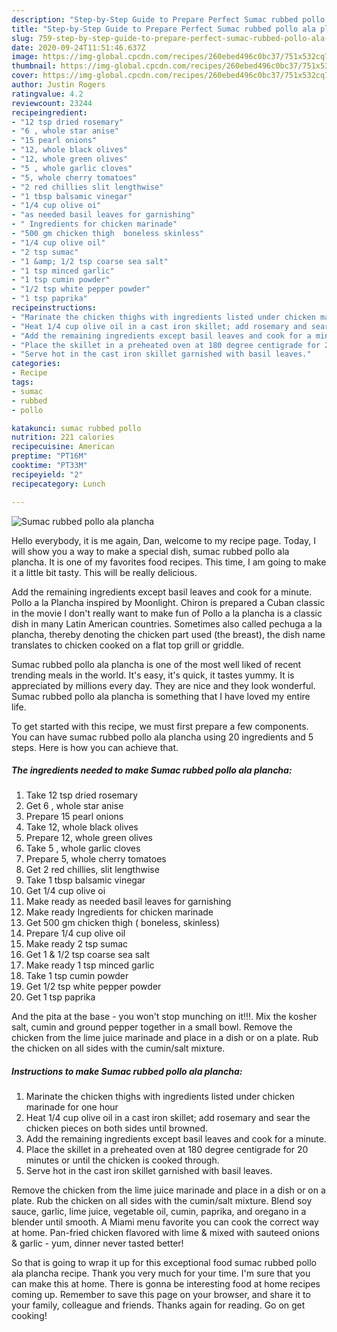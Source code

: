 ```yaml
---
description: "Step-by-Step Guide to Prepare Perfect Sumac rubbed pollo ala plancha"
title: "Step-by-Step Guide to Prepare Perfect Sumac rubbed pollo ala plancha"
slug: 759-step-by-step-guide-to-prepare-perfect-sumac-rubbed-pollo-ala-plancha
date: 2020-09-24T11:51:46.637Z
image: https://img-global.cpcdn.com/recipes/260ebed496c0bc37/751x532cq70/sumac-rubbed-pollo-ala-plancha-recipe-main-photo.jpg
thumbnail: https://img-global.cpcdn.com/recipes/260ebed496c0bc37/751x532cq70/sumac-rubbed-pollo-ala-plancha-recipe-main-photo.jpg
cover: https://img-global.cpcdn.com/recipes/260ebed496c0bc37/751x532cq70/sumac-rubbed-pollo-ala-plancha-recipe-main-photo.jpg
author: Justin Rogers
ratingvalue: 4.2
reviewcount: 23244
recipeingredient:
- "12 tsp dried rosemary"
- "6 , whole star anise"
- "15 pearl onions"
- "12, whole black olives"
- "12, whole green olives"
- "5 , whole garlic cloves"
- "5, whole cherry tomatoes"
- "2 red chillies slit lengthwise"
- "1 tbsp balsamic vinegar"
- "1/4 cup olive oi"
- "as needed basil leaves for garnishing"
- " Ingredients for chicken marinade"
- "500 gm chicken thigh  boneless skinless"
- "1/4 cup olive oil"
- "2 tsp sumac"
- "1 &amp; 1/2 tsp coarse sea salt"
- "1 tsp minced garlic"
- "1 tsp cumin powder"
- "1/2 tsp white pepper powder"
- "1 tsp paprika"
recipeinstructions:
- "Marinate the chicken thighs with ingredients listed under chicken marinade for one hour"
- "Heat 1/4 cup olive oil in a cast iron skillet; add rosemary and sear the chicken pieces on both sides until browned."
- "Add the remaining ingredients except basil leaves and cook for a minute."
- "Place the skillet in a preheated oven at 180 degree centigrade for 20 minutes or until the chicken is cooked through."
- "Serve hot in the cast iron skillet garnished with basil leaves."
categories:
- Recipe
tags:
- sumac
- rubbed
- pollo

katakunci: sumac rubbed pollo 
nutrition: 221 calories
recipecuisine: American
preptime: "PT16M"
cooktime: "PT33M"
recipeyield: "2"
recipecategory: Lunch

---
```



![Sumac rubbed pollo ala plancha](https://img-global.cpcdn.com/recipes/260ebed496c0bc37/751x532cq70/sumac-rubbed-pollo-ala-plancha-recipe-main-photo.jpg)

Hello everybody, it is me again, Dan, welcome to my recipe page. Today, I will show you a way to make a special dish, sumac rubbed pollo ala plancha. It is one of my favorites food recipes. This time, I am going to make it a little bit tasty. This will be really delicious.

Add the remaining ingredients except basil leaves and cook for a minute. Pollo a la Plancha inspired by Moonlight. Chiron is prepared a Cuban classic in the movie I don&#39;t really want to make fun of Pollo a la plancha is a classic dish in many Latin American countries. Sometimes also called pechuga a la plancha, thereby denoting the chicken part used (the breast), the dish name translates to chicken cooked on a flat top grill or griddle.

Sumac rubbed pollo ala plancha is one of the most well liked of recent trending meals in the world. It's easy, it's quick, it tastes yummy. It is appreciated by millions every day. They are nice and they look wonderful. Sumac rubbed pollo ala plancha is something that I have loved my entire life.


To get started with this recipe, we must first prepare a few components. You can have sumac rubbed pollo ala plancha using 20 ingredients and 5 steps. Here is how you can achieve that.

<!--inarticleads1-->

##### The ingredients needed to make Sumac rubbed pollo ala plancha:

1. Take 12 tsp dried rosemary
1. Get 6 , whole star anise
1. Prepare 15 pearl onions
1. Take 12, whole black olives
1. Prepare 12, whole green olives
1. Take 5 , whole garlic cloves
1. Prepare 5, whole cherry tomatoes
1. Get 2 red chillies, slit lengthwise
1. Take 1 tbsp balsamic vinegar
1. Get 1/4 cup olive oi
1. Make ready as needed basil leaves for garnishing
1. Make ready  Ingredients for chicken marinade
1. Get 500 gm chicken thigh ( boneless, skinless)
1. Prepare 1/4 cup olive oil
1. Make ready 2 tsp sumac
1. Get 1 &amp; 1/2 tsp coarse sea salt
1. Make ready 1 tsp minced garlic
1. Take 1 tsp cumin powder
1. Get 1/2 tsp white pepper powder
1. Get 1 tsp paprika


And the pita at the base - you won&#39;t stop munching on it!!!. Mix the kosher salt, cumin and ground pepper together in a small bowl. Remove the chicken from the lime juice marinade and place in a dish or on a plate. Rub the chicken on all sides with the cumin/salt mixture. 

<!--inarticleads2-->

##### Instructions to make Sumac rubbed pollo ala plancha:

1. Marinate the chicken thighs with ingredients listed under chicken marinade for one hour
1. Heat 1/4 cup olive oil in a cast iron skillet; add rosemary and sear the chicken pieces on both sides until browned.
1. Add the remaining ingredients except basil leaves and cook for a minute.
1. Place the skillet in a preheated oven at 180 degree centigrade for 20 minutes or until the chicken is cooked through.
1. Serve hot in the cast iron skillet garnished with basil leaves.


Remove the chicken from the lime juice marinade and place in a dish or on a plate. Rub the chicken on all sides with the cumin/salt mixture. Blend soy sauce, garlic, lime juice, vegetable oil, cumin, paprika, and oregano in a blender until smooth. A Miami menu favorite you can cook the correct way at home. Pan-fried chicken flavored with lime &amp; mixed with sauteed onions &amp; garlic - yum, dinner never tasted better! 

So that is going to wrap it up for this exceptional food sumac rubbed pollo ala plancha recipe. Thank you very much for your time. I'm sure that you can make this at home. There is gonna be interesting food at home recipes coming up. Remember to save this page on your browser, and share it to your family, colleague and friends. Thanks again for reading. Go on get cooking!
